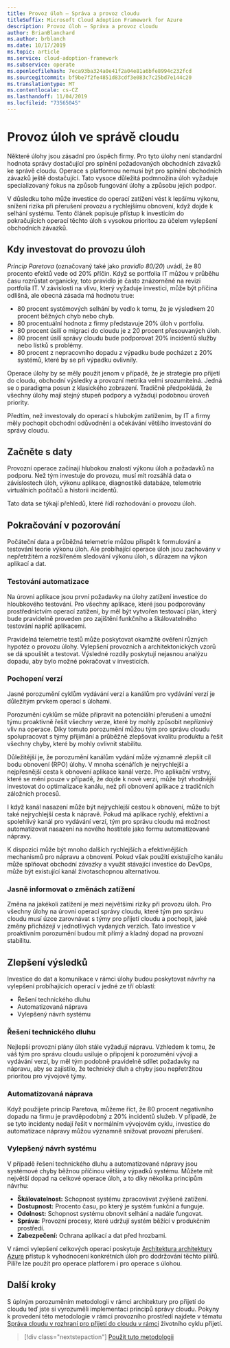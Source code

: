 ```yaml
---
title: Provoz úloh – Správa a provoz cloudu
titleSuffix: Microsoft Cloud Adoption Framework for Azure
description: Provoz úloh – Správa a provoz cloudu
author: BrianBlanchard
ms.author: brblanch
ms.date: 10/17/2019
ms.topic: article
ms.service: cloud-adoption-framework
ms.subservice: operate
ms.openlocfilehash: 7eca93ba324a0e41f2a04e81a6bfe8994c232fcd
ms.sourcegitcommit: bf9be7f2fe4851d83cdf3e083c7c25bd7e144c20
ms.translationtype: MT
ms.contentlocale: cs-CZ
ms.lasthandoff: 11/04/2019
ms.locfileid: "73565045"
---
```

# <a name="workload-operations-in-cloud-management"></a>Provoz úloh ve správě cloudu

Některé úlohy jsou zásadní pro úspěch firmy. Pro tyto úlohy není standardní hodnota správy dostačující pro splnění požadovaných obchodních závazků ke správě cloudu. Operace s platformou nemusí být pro splnění obchodních závazků ještě dostačující. Tato vysoce důležitá podmnožina úloh vyžaduje specializovaný fokus na způsob fungování úlohy a způsobu jejich podpor.

V důsledku toho může investice do operací zatížení vést k lepšímu výkonu, snížení rizika při přerušení provozu a rychlejšímu obnovení, když dojde k selhání systému. Tento článek popisuje přístup k investicím do pokračujících operací těchto úloh s vysokou prioritou za účelem vylepšení obchodních závazků.

## <a name="when-to-invest-in-workload-operations"></a>Kdy investovat do provozu úloh

_Princip Paretova_ (označovaný také jako _pravidlo 80/20_) uvádí, že 80 procento efektů vede od 20% příčin. Když se portfolia IT můžou v průběhu času rozrůstat organicky, toto pravidlo je často znázorněné na revizi portfolia IT. V závislosti na vlivu, který vyžaduje investici, může být příčina odlišná, ale obecná zásada má hodnotu true:

- 80 procent systémových selhání by vedlo k tomu, že je výsledkem 20 procent běžných chyb nebo chyb.
- 80 procentuální hodnota z firmy představuje 20% úloh v portfoliu.
- 80 procent úsilí o migraci do cloudu je z 20 procent přesouvaných úloh.
- 80 procent úsilí správy cloudu bude podporovat 20% incidentů služby nebo lístků s problémy.
- 80 procent z nepracovního dopadu z výpadku bude pocházet z 20% systémů, které by se při výpadku ovlivnily.

Operace úlohy by se měly použít jenom v případě, že je strategie pro přijetí do cloudu, obchodní výsledky a provozní metrika velmi srozumitelná. Jedná se o paradigma posun z klasického zobrazení. Tradičně předpokládá, že všechny úlohy mají stejný stupeň podpory a vyžadují podobnou úroveň priority.

Předtím, než investovaly do operací s hlubokým zatížením, by IT a firmy měly pochopit obchodní odůvodnění a očekávání většího investování do správy cloudu.

## <a name="start-with-the-data"></a>Začněte s daty

Provozní operace začínají hlubokou znalostí výkonu úloh a požadavků na podporu. Než tým investuje do provozu, musí mít rozsáhlá data o závislostech úloh, výkonu aplikace, diagnostikě databáze, telemetrie virtuálních počítačů a historii incidentů.

Tato data se týkají přehledů, které řídí rozhodování o provozu úloh.

## <a name="continued-observation"></a>Pokračování v pozorování

Počáteční data a průběžná telemetrie můžou přispět k formulování a testování teorie výkonu úloh. Ale probíhající operace úloh jsou zachovány v nepřetržitém a rozšířeném sledování výkonu úloh, s důrazem na výkon aplikací a dat.

### <a name="test-the-automation"></a>Testování automatizace

Na úrovni aplikace jsou první požadavky na úlohy zatížení investice do hloubkového testování. Pro všechny aplikace, které jsou podporovány prostřednictvím operací zatížení, by měl být vytvořen testovací plán, který bude pravidelně proveden pro zajištění funkčního a škálovatelného testování napříč aplikacemi.

Pravidelná telemetrie testů může poskytovat okamžité ověření různých hypotéz o provozu úlohy. Vylepšení provozních a architektonických vzorů se dá spouštět a testovat. Výsledné rozdíly poskytují nejasnou analýzu dopadu, aby bylo možné pokračovat v investicích.

### <a name="understand-releases"></a>Pochopení verzí

Jasné porozumění cyklům vydávání verzí a kanálům pro vydávání verzí je důležitým prvkem operací s úlohami.

Porozumění cyklům se může připravit na potenciální přerušení a umožní týmu proaktivně řešit všechny verze, které by mohly způsobit nepříznivý vliv na operace. Díky tomuto porozumění můžou tým pro správu cloudu spolupracovat s týmy přijímání a průběžně zlepšovat kvalitu produktu a řešit všechny chyby, které by mohly ovlivnit stabilitu.

Důležitější je, že porozumění kanálům vydání může významně zlepšit cíl bodu obnovení (RPO) úlohy. V mnoha scénářích je nejrychlejší a nejpřesnější cesta k obnovení aplikace kanál verze. Pro aplikační vrstvy, které se mění pouze v případě, že dojde k nové verzi, může být vhodnější investovat do optimalizace kanálu, než při obnovení aplikace z tradičních záložních procesů.

I když kanál nasazení může být nejrychlejší cestou k obnovení, může to být také nejrychlejší cesta k nápravě. Pokud má aplikace rychlý, efektivní a spolehlivý kanál pro vydávání verzí, tým pro správu cloudu má možnost automatizovat nasazení na nového hostitele jako formu automatizované nápravy.

K dispozici může být mnoho dalších rychlejších a efektivnějších mechanismů pro nápravu a obnovení. Pokud však použití existujícího kanálu může splňovat obchodní závazky a využít stávající investice do DevOps, může být existující kanál životaschopnou alternativou.

### <a name="clearly-communicate-changes-to-the-workload"></a>Jasně informovat o změnách zatížení

Změna na jakékoli zatížení je mezi největšími riziky při provozu úloh. Pro všechny úlohy na úrovni operací správy cloudu, které tým pro správu cloudu musí úzce zarovnávat s týmy pro přijetí cloudu a pochopit, jaké změny přicházejí v jednotlivých vydaných verzích. Tato investice v proaktivním porozumění budou mít přímý a kladný dopad na provozní stabilitu.

## <a name="improve-outcomes"></a>Zlepšení výsledků

Investice do dat a komunikace v rámci úlohy budou poskytovat návrhy na vylepšení probíhajících operací v jedné ze tří oblastí:

- Řešení technického dluhu
- Automatizovaná náprava
- Vylepšený návrh systému

### <a name="technical-debt-resolution"></a>Řešení technického dluhu

Nejlepší provozní plány úloh stále vyžadují nápravu. Vzhledem k tomu, že váš tým pro správu cloudu usiluje o připojení k porozumění vývoji a vydávání verzí, by měl tým podobně pravidelně sdílet požadavky na nápravu, aby se zajistilo, že technický dluh a chyby jsou nepřetržitou prioritou pro vývojové týmy.

### <a name="automated-remediation"></a>Automatizovaná náprava

Když použijete princip Paretova, můžeme říct, že 80 procent negativního dopadu na firmu je pravděpodobný z 20% incidentů služeb. V případě, že se tyto incidenty nedají řešit v normálním vývojovém cyklu, investice do automatizace nápravy můžou významně snižovat provozní přerušení.

### <a name="improved-system-design"></a>Vylepšený návrh systému

V případě řešení technického dluhu a automatizované nápravy jsou systémové chyby běžnou příčinou většiny výpadků systému. Můžete mít největší dopad na celkové operace úloh, a to díky několika principům návrhu:

- **Škálovatelnost:** Schopnost systému zpracovávat zvýšené zatížení.
- **Dostupnost:** Procento času, po který je systém funkční a funguje.
- **Odolnost:** Schopnost systému obnovit selhání a nadále fungovat.
- **Správa:** Provozní procesy, které udržují systém běžící v produkčním prostředí.
- **Zabezpečení:** Ochrana aplikací a dat před hrozbami.

V rámci vylepšení celkových operací poskytuje [Architektura architektury Azure](https://docs.microsoft.com/azure/architecture/guide/pillars) přístup k vyhodnocení konkrétních úloh pro dodržování těchto pilířů. Pilíře lze použít pro operace platforem i pro operace s úlohou.

## <a name="next-steps"></a>Další kroky

S úplným porozuměním metodologii v rámci architektury pro přijetí do cloudu teď jste si vyrozuměli implementaci principů správy cloudu. Pokyny k provedení této metodologie v rámci provozního prostředí najdete v tématu [Správa cloudu v rozhraní pro přijetí do cloudu v rámci](../index.md) životního cyklu přijetí.

> [!div class="nextstepaction"]
> [Použít tuto metodologii](../index.md)
